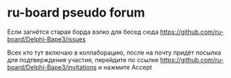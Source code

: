 # ru-board pseudo forum

Если загнётся старая борда вэлко для бесед сюда https://github.com/ru-board/Delphi-Bape3/issues

Всех кто тут включаю в коллаборацию, после на почту придёт посылка для подтверждения участия, перейдите по ссылке
https://github.com/ru-board/Delphi-Bape3/invitations и нажмите Accept
